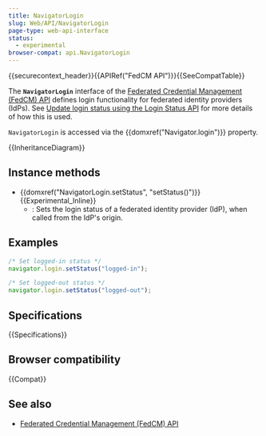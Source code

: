 ```yaml
---
title: NavigatorLogin
slug: Web/API/NavigatorLogin
page-type: web-api-interface
status:
  - experimental
browser-compat: api.NavigatorLogin
---
```


{{securecontext_header}}{{APIRef("FedCM API")}}{{SeeCompatTable}}

The **`NavigatorLogin`** interface of the [Federated Credential Management (FedCM) API](/en-US/docs/Web/API/FedCM_API) defines login functionality for federated identity providers (IdPs). See [Update login status using the Login Status API](/en-US/docs/Web/API/FedCM_API/IDP_integration#update_login_status_using_the_login_status_api) for more details of how this is used.

`NavigatorLogin` is accessed via the {{domxref("Navigator.login")}} property.

{{InheritanceDiagram}}

## Instance methods

- {{domxref("NavigatorLogin.setStatus", "setStatus()")}} {{Experimental_Inline}}
  - : Sets the login status of a federated identity provider (IdP), when called from the IdP's origin.

## Examples

```js
/* Set logged-in status */
navigator.login.setStatus("logged-in");

/* Set logged-out status */
navigator.login.setStatus("logged-out");
```

## Specifications

{{Specifications}}

## Browser compatibility

{{Compat}}

## See also

- [Federated Credential Management (FedCM) API](/en-US/docs/Web/API/FedCM_API)
